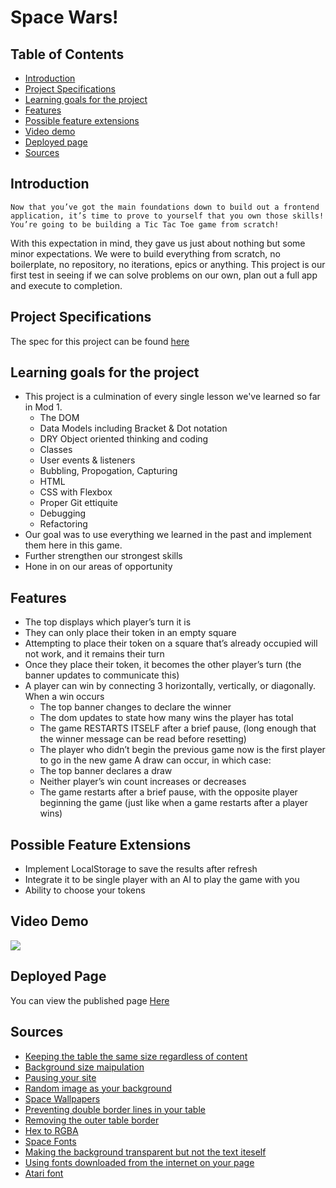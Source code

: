 # Space Wars!
## Table of Contents
* [Introduction](https://github.com/dbirdflyshi/turing-m1p4-tictactoe/blob/main/README.md#introduction) 
* [Project Specifications](https://github.com/dbirdflyshi/turing-m1p4-tictactoe/blob/main/README.md#project-specifications)
* [Learning goals for the project](https://github.com/dbirdflyshi/turing-m1p4-tictactoe/blob/main/README.md#learning-goals-for-the-project)
* [Features](https://github.com/dbirdflyshi/turing-m1p4-tictactoe/blob/main/README.md#features)
* [Possible feature extensions](https://github.com/dbirdflyshi/turing-m1p4-tictactoe/blob/main/README.md#possible-feature-extensions)
* [Video demo](https://github.com/dbirdflyshi/turing-m1p4-tictactoe/blob/main/README.md#video-demo)
* [Deployed page](https://github.com/dbirdflyshi/turing-m1p4-tictactoe/blob/main/README.md#deployed-page)
* [Sources](https://github.com/dbirdflyshi/turing-m1p4-tictactoe/blob/main/README.md#sources)

## Introduction
`Now that you’ve got the main foundations down to build out a frontend application, it’s time to prove to yourself that you own those skills! You’re going to be building a Tic Tac Toe game from scratch!`

With this expectation in mind, they gave us just about nothing but some minor expectations. We were to build everything from scratch, no boilerplate, no repository, no iterations, epics or anything. This project is our first test in seeing if we can solve problems on our own, plan out a full app and execute to completion. 

## Project Specifications
The spec for this project can be found [here](https://frontend.turing.edu/projects/module-1/tic-tac-toe-solo-v2.html)

## Learning goals for the project
* This project is a culmination of every single lesson we've learned so far in Mod 1. 
  *  The DOM
  *  Data Models including Bracket & Dot notation
  *  DRY Object oriented thinking and coding
  *  Classes
  *  User events & listeners
  *  Bubbling, Propogation, Capturing
  *  HTML
  *  CSS with Flexbox 
  *  Proper Git ettiquite 
  *  Debugging
  *  Refactoring
* Our goal was to use everything we learned in the past and implement them here in this game. 
* Further strengthen our strongest skills
* Hone in on our areas of opportunity

## Features
* The top displays which player’s turn it is
* They can only place their token in an empty square
* Attempting to place their token on a square that’s already occupied will not work, and it remains their turn
* Once they place their token, it becomes the other player’s turn (the banner updates to communicate this)
* A player can win by connecting 3 horizontally, vertically, or diagonally. When a win occurs
  * The top banner changes to declare the winner
  * The dom updates to state how many wins the player has total
  * The game RESTARTS ITSELF after a brief pause, (long enough that the winner message can be read before resetting)
  * The player who didn’t begin the previous game now is the first player to go in the new game A draw can occur, in which case:
  * The top banner declares a draw
  * Neither player’s win count increases or decreases
  * The game restarts after a brief pause, with the opposite player beginning the game (just like when a game restarts after a player wins)

## Possible Feature Extensions
* Implement LocalStorage to save the results after refresh
* Integrate it to be single player with an AI to play the game with you
* Ability to choose your tokens

## Video Demo
![](demo.gif)

## Deployed Page
You can view the published page [Here]()

## Sources
* [Keeping the table the same size regardless of content](https://stackoverflow.com/questions/4457506/set-the-table-column-width-constant-regardless-of-the-amount-of-text-in-its-cell) 
* [Background size maipulation](https://www.w3schools.com/cssref/css3_pr_background-size.asp) 
* [Pausing your site](https://www.w3schools.com/jsref/met_win_settimeout.asp) 
* [Random image as your background](https://stackoverflow.com/questions/18288950/random-fullscreen-background-image-on-browser-refresh) 
* [Space Wallpapers](https://wallpaperaccess.com/4k-space) 
* [Preventing double border lines in your table](https://stackoverflow.com/questions/49746714/html-table-border-double-line) 
* [Removing the outer table border](https://stackoverflow.com/questions/35571603/removing-outer-border-in-html-table) 
* [Hex to RGBA](https://rgbacolorpicker.com/hex-to-rgba) 
* [Space Fonts](https://www.fontspace.com/space-mission-font-f56190) 
* [Making the background transparent but not the text iteself](https://stackoverflow.com/questions/15449280/making-text-background-transparent-but-not-text-itself) 
* [Using fonts downloaded from the internet on your page](https://stackoverflow.com/questions/3245141/using-otf-fonts-on-web-browsers) 
* [Atari font](https://www.fontspace.com/sf-atarian-system-font-f6230) 
